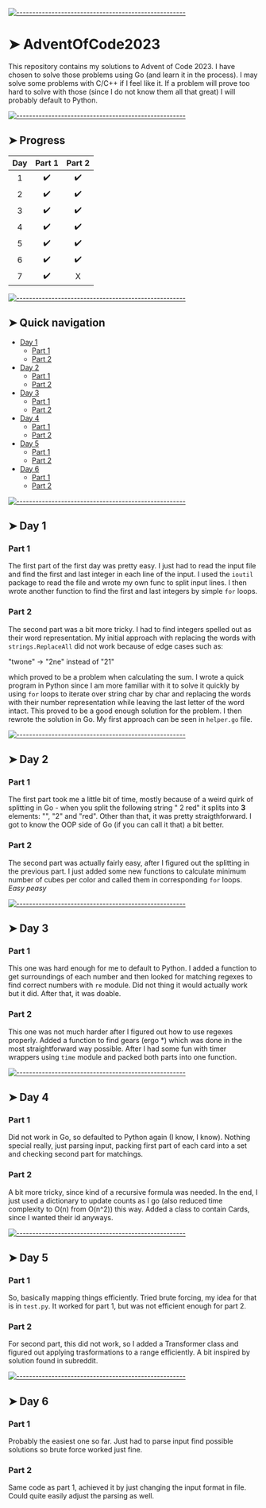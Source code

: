 [![-----------------------------------------------------](https://raw.githubusercontent.com/andreasbm/readme/master/assets/lines/colored.png)](#adventofcode2023)

# ➤ AdventOfCode2023
This repository contains my solutions to <a style=text-decoration:none href="https://adventofcode.com/2023">Advent of Code 2023</a>. I have chosen to solve those problems using Go (and learn it in the process). I may solve some problems with C/C++ if I feel like it. If a problem will prove too hard to solve with those (since I do not know them all that great) I will probably default to Python.


[![-----------------------------------------------------](https://raw.githubusercontent.com/andreasbm/readme/master/assets/lines/colored.png)](#progress)

## ➤ Progress
| Day | Part 1 | Part 2 |
|:---:|:------:|:------:|
|  1  |   ✔️   |   ✔️   |
|  2  |   ✔️   |   ✔️   |
|  3  |   ✔️   |   ✔️   |
|  4  |   ✔️   |   ✔️   |
|  5  |   ✔️   |   ✔️   |
|  6  |   ✔️   |   ✔️   |
|  7  |   ✔️   |    X    |


[![-----------------------------------------------------](https://raw.githubusercontent.com/andreasbm/readme/master/assets/lines/colored.png)](#quick-navigation)

## ➤ Quick navigation
- [Day 1](#day-1)
  - [Part 1](#part-1)
  - [Part 2](#part-2)
- [Day 2](#day-2)
    - [Part 1](#part-1-1)
    - [Part 2](#part-2-1)
- [Day 3](#day-3)
    - [Part 1](#part-1-2)
    - [Part 2](#part-2-2)
- [Day 4](#day-4)
    - [Part 1](#part-1-3)
    - [Part 2](#part-2-3)
- [Day 5](#day-5)
    - [Part 1](#part-1-4)
    - [Part 2](#part-2-4)
- [Day 6](#day-6)
    - [Part 1](#part-1-5)
    - [Part 2](#part-2-5)



[![-----------------------------------------------------](https://raw.githubusercontent.com/andreasbm/readme/master/assets/lines/colored.png)](#day-1)

## ➤ Day 1
### Part 1
The first part of the first day was pretty easy. I just had to read the input file and find the first and last integer in each line of the input. I used the `ioutil` package to read the file and wrote my own func to split input lines. I then wrote another function to find the first and last integers by simple `for` loops.

### Part 2
The second part was a bit more tricky. I had to find integers spelled out as their word representation. My initial approach with replacing the words with `strings.ReplaceAll` did not work because of edge cases such as: 

"twone" -> "2ne" instead of "21"

which proved to be a problem when calculating the sum. I wrote a quick program in Python since I am more familiar with it to solve it quickly by using `for` loops to iterate over string char by char and replacing the words with their number representation while leaving the last letter of the word intact. This proved to be a good enough solution for the problem. I then rewrote the solution in Go. My first approach can be seen in `helper.go` file.


[![-----------------------------------------------------](https://raw.githubusercontent.com/andreasbm/readme/master/assets/lines/colored.png)](#day-2)

## ➤ Day 2
### Part 1
The first part took me a little bit of time, mostly because of a weird quirk of splitting in Go - when you split the following string " 2 red" it splits into **3** elements: "", "2" and "red". Other than that, it was pretty straigthforward. I got to know the OOP side of Go (if you can call it that) a bit better. 

### Part 2
The second part was actually fairly easy, after I figured out the splitting in the previous part. I just added some new functions to calculate minimum number of cubes per color and called them in corresponding `for` loops. *Easy peasy*


[![-----------------------------------------------------](https://raw.githubusercontent.com/andreasbm/readme/master/assets/lines/colored.png)](#day-3)

## ➤ Day 3
### Part 1
This one was hard enough for me to default to Python. I added a function to get surroundings of each number and then looked for matching regexes to find correct numbers with `re` module. Did not thing it would actually work but it did. After that, it was doable.

### Part 2
This one was not much harder after I figured out how to use regexes properly. Added a function to find gears (ergo *) which was done in the most straightforward way possible. After I had some fun with timer wrappers using `time` module and packed both parts into one function.


[![-----------------------------------------------------](https://raw.githubusercontent.com/andreasbm/readme/master/assets/lines/colored.png)](#day-4)

## ➤ Day 4
### Part 1
Did not work in Go, so defaulted to Python again (I know, I know). Nothing special really, just parsing input, packing first part of each card into a set and checking second part for matchings. 

### Part 2
A bit more tricky, since kind of a recursive formula was needed. In the end, I just used a dictionary to update counts as I go (also reduced time complexity to O(n) from O(n^2)) this way. Added a class to contain Cards, since I wanted their id anyways. 


[![-----------------------------------------------------](https://raw.githubusercontent.com/andreasbm/readme/master/assets/lines/colored.png)](#day-5)

## ➤ Day 5
### Part 1
So, basically mapping things efficiently. Tried brute forcing, my idea for that is in `test.py`. It worked for part 1, but was not efficient enough for part 2. 

### Part 2
For second part, this did not work, so I added a Transformer class and figured out applying trasformations to a range efficiently. A bit inspired by solution found in subreddit.


[![-----------------------------------------------------](https://raw.githubusercontent.com/andreasbm/readme/master/assets/lines/colored.png)](#day-6)

## ➤ Day 6
### Part 1
Probably the easiest one so far. Just had to parse input find possible solutions so brute force worked just fine.

### Part 2
Same code as part 1, achieved it by just changing the input format in file. Could quite easily adjust the parsing as well.